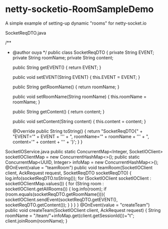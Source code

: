 # netty-socketio-RoomSampleDemo
A simple example of setting-up dynamic "rooms" for netty-socket.io

SocketReqDTO.java

/**
 * @author ouya
 */
public class SocketReqDTO {
    private String EVENT;
    private String roomName;
    private String content;

    public String getEVENT() {
        return EVENT;
    }

    public void setEVENT(String EVENT) {
        this.EVENT = EVENT;
    }

    public String getRoomName() {
        return roomName;
    }

    public void setRoomName(String roomName) {
        this.roomName = roomName;
    }

    public String getContent() {
        return content;
    }

    public void setContent(String content) {
        this.content = content;
    }

    @Override
    public String toString() {
        return "SocketReqDTO{" +
                "EVENT='" + EVENT + '\'' +
                ", roomName='" + roomName + '\'' +
                ", content='" + content + '\'' +
                '}';
    }
}

SocketIOService.java
public static ConcurrentMap<Integer, SocketIOClient> socketIOClientMap = new ConcurrentHashMap<>();
public static ConcurrentMap<UUID, Integer> infoMap = new ConcurrentHashMap<>();
@OnEvent(value = "teamRoom")
public void teamRoom(SocketIOClient client, AckRequest request, SocketReqDTO socketReqDTO) {
    log.info(socketReqDTO.toString());
    for (SocketIOClient socketIOClient : socketIOClientMap.values()) {
        for (String room : socketIOClient.getAllRooms()) {
            log.info(room);
            if (room.equals(socketReqDTO.getRoomName())){
                socketIOClient.sendEvent(socketReqDTO.getEVENT(), socketReqDTO.getContent());
            }
        }
    }
}
@OnEvent(value = "createTeam")
public void createTeam(SocketIOClient client, AckRequest request) {
    String roomName = "/team/"+infoMap.get(client.getSessionId())+"t";
    client.joinRoom(roomName);
}
